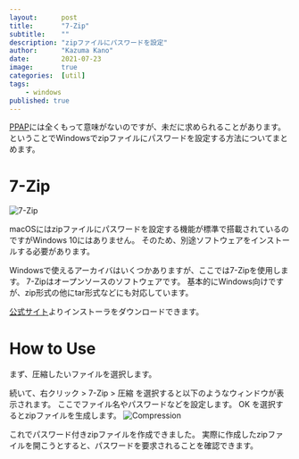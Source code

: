 ```yaml
---
layout:      post
title:       "7-Zip"
subtitle:    ""
description: "zipファイルにパスワードを設定"
author:      "Kazuma Kano"
date:        2021-07-23
image:       true
categories:  [util]
tags:
    - windows
published: true
---
```


[PPAP](https://ja.wikipedia.org/wiki/PPAP_(セキュリティ))には全くもって意味がないのですが、未だに求められることがあります。
ということでWindowsでzipファイルにパスワードを設定する方法についてまとめます。

# 7-Zip
![7-Zip](https://sevenzip.osdn.jp/7ziplogo.png)

macOSにはzipファイルにパスワードを設定する機能が標準で搭載されているのですがWindows 10にはありません。
そのため、別途ソフトウェアをインストールする必要があります。

Windowsで使えるアーカイバはいくつかありますが、ここでは7-Zipを使用します。
7-Zipはオープンソースのソフトウェアです。
基本的にWindows向けですが、zip形式の他にtar形式などにも対応しています。

[公式サイト](https://sevenzip.osdn.jp/)よりインストーラをダウンロードできます。

# How to Use
まず、圧縮したいファイルを選択します。

続いて、右クリック > 7-Zip > 圧縮 を選択すると以下のようなウィンドウが表示されます。
ここでファイル名やパスワードなどを設定します。
OK を選択するとzipファイルを生成します。
![Compression](../../img/post-20210723-01.png)

これでパスワード付きzipファイルを作成できました。
実際に作成したzipファイルを開こうとすると、パスワードを要求されることを確認できます。

